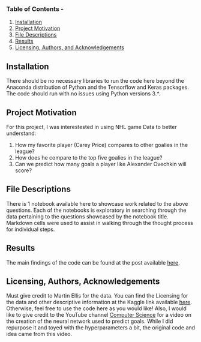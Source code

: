 ### Table of Contents - 

1. [Installation](#installation)
2. [Project Motivation](#motivation)
3. [File Descriptions](#files)
4. [Results](#results)
5. [Licensing, Authors, and Acknowledgements](#licensing)

## Installation <a name="installation"></a>

There should be no necessary libraries to run the code here beyond the Anaconda distribution of Python and the Tensorflow and Keras packages.  The code should run with no issues using Python versions 3.*.

## Project Motivation<a name="motivation"></a>

For this project, I was interestested in using NHL game Data to better understand:

1. How my favorite player (Carey Price) compares to other goalies in the league?
2. How does he compare to the top five goalies in the league?
3. Can we predict how many goals a player like Alexander Ovechkin will score?



## File Descriptions <a name="files"></a>

There is 1 notebook available here to showcase work related to the above questions.  Each of the notebooks is exploratory in searching through the data pertaining to the questions showcased by the notebook title.  Markdown cells were used to assist in walking through the thought process for individual steps.  

## Results<a name="results"></a>

The main findings of the code can be found at the post available [here](https://medium.com/@josh_2774/how-do-you-become-a-developer-5ef1c1c68711).

## Licensing, Authors, Acknowledgements<a name="licensing"></a>

Must give credit to Martin Ellis for the data.  You can find the Licensing for the data and other descriptive information at the Kaggle link available [here](https://www.kaggle.com/martinellis/nhl-game-data).  Otherwise, feel free to use the code here as you would like! 
Also, I would like to give credit to the YouTube channel [Computer Science](https://www.youtube.com/watch?v=QIUxPv5PJOY) for a video on the creation of the neural network used to predict goals. While I did repurpose it and toyed with the hyperparameters a bit, the original code and idea came from this video.

